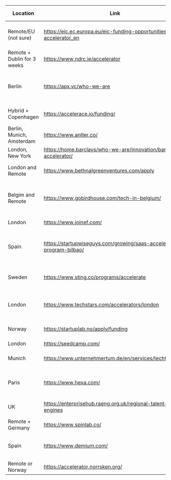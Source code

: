 | Location                    | Link                                                                  | Investment size                      | Grant/Investment Split                                         | Note                                                |
| --------------------------- | --------------------------------------------------------------------- | ------------------------------------ | -------------------------------------------------------------- | --------------------------------------------------- |
| Remote/EU (not sure)        | https://eic.ec.europa.eu/eic-funding-opportunities/eic-accelerator_en | 12.5 EUR million                     | up to 2.5 EUR million as grant and up to 10 EUR million equity |                                                     |
| Remote + Dublin for 3 weeks | https://www.ndrc.ie/accelerator                                       | 130k EUR                             | Unknown                                                        | we must be incorporate in Ireland                   |
| Berlin                      | https://apx.vc/who-we-are                                             | Unknown                              | Unknown                                                        | Call themselves: "The earliest-stage VC"            |
| Hybrid + Copenhagen         | https://accelerace.io/funding/                                        | 750 000 DKK (100k EUR)               | convertible loan 100%                                          | 7-week investment program                           |
| Berlin, Munich, Amsterdam   | https://www.antler.co/                                                | 75 000 EUR                           | 10% equity                                                     |                                                     |
| London, New York            | https://home.barclays/who-we-are/innovation/barclays-accelerator/     | 120 000 USD                          | Unkown                                                         |                                                     |
| London and Remote           | https://www.bethnalgreenventures.com/apply                            | 60 000 GBP                           | Unkown                                                         | Must incorporate in the UK                          |
| Belgim and Remote           | https://www.gobirdhouse.com/tech-in-belgium/                          | 100 000 EUR                          | Unkown                                                         | Probably they will want a higher focus on BE market |
| London                      | https://www.joinef.com/                                               | 90 000 GBP                           | 8% equity                                                      |                                                     |
| Spain                       | https://startupwiseguys.com/growing/saas-accelerator-program-bilbao/  | 65 000 EUR                           | Unkown                                                         | can get 100k EUR more if we incorporate in Bilbao   |
| Sweden                      | https://www.sting.co/programs/accelerate                              | 600 000 SEK (56k EUR)                | Unkown                                                         | Must incorporate as a Swedish AB                    |
| London                      | https://www.techstars.com/accelerators/london                         | 120k USD                             | 20k USD for 6% equity / 100k USD for convertible loan          |                                                     |
| Norway                      | https://startuplab.no/apply/funding                                   | 1-3 million NOK (85-250k EUR)        | Unkown                                                         |                                                     |
| London                      | https://seedcamp.com/                                                 | 200k EUR                             | 7% equity                                                      |                                                     |
| Munich                      | https://www.unternehmertum.de/en/services/techfounders                | 25 000 EUR                           | grant                                                          | Technical uni of Munich accelerator                 |
| Paris                       | https://www.hexa.com/                                                 | someone read 800k EUR (but not sure) | 30% equity                                                     |                                                     |
| UK                          | https://enterprisehub.raeng.org.uk/regional-talent-engines            | 20 000 EUR                           | grant                                                          | Have to incorporate in the UK                       |
| Remote + Germany            | https://www.spinlab.co/                                               | 50 000 EUR                           | grant                                                          |                                                     |
| Spain                       | https://www.demium.com/                                               | 100 000 EUR                          | Convertible loan                                               | I think incorporation in spain is necessary         |
| Remote or Norway            | https://accelerator.norrsken.org/                                     | 125 000 USD                          | Unkown                                                         |                                                     |

